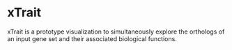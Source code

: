 # xTrait

xTrait is a prototype visualization to simultaneously explore the orthologs of an input gene set and their associated biological functions.
